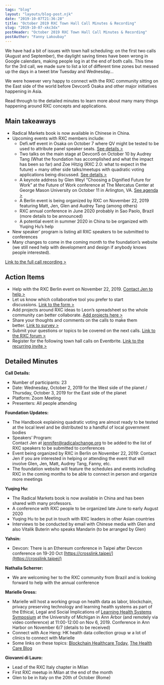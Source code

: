 ```yaml
---
tags: "blog"
layout: "layouts/blog-post.njk"
date: "2019-10-07T21:36:28"
title: "October 2019 RXC Town Hall Call Minutes & Recording"
slug: "2019-10-07-xkc3dx"
postHeader: "October 2019 RXC Town Hall Call Minutes & Recording"
postAuthor: "Fanny Lakoubay"
---
```


We have had a bit of issues with town hall scheduling: on the first two calls (August and September), the daylight saving times have been wrong in Google calendars, making people log in at the end of both calls. This time for the 3rd call, we made sure to list a lot of different time zones but messed up the days in a tweet btw Tuesday and Wednesday…

We were however very happy to connect with the RXC community sitting on the East side of the world before Devcon5 Osaka and other major initiatives happening in Asia.

Read through to the detailed minutes to learn more about many many things happening around RXC concepts and applications.

## Main takeaways

- Radical Markets book is now available in Chinese in China.
- Upcoming events with RXC members include:
  - Defi.wtf event in Osaka on October 7 where QV might be tested to be used to attribute panel speaker seats. [See details >](https://www.defi.wtf/)
  - Two talks on the main stage at Devcon5 on October 10 by Audrey Tang (What the foundation has accomplished and what the impact has been so far) and Zoe Hitzig (RXC 2.0: what to expect in the future) + many other side talks/meetups with quadratic voting applications being discussed. [See details >](https://www.devcon.org/agenda)
  - A keynote address by Glen Weyl “Choosing a Dignified Future for Work” at the Future of Work conference at The Mercatus Center at George Mason University on October 11 in Arlington, VA. [See agenda >](https://www.mercatus.org/future-work)
  - A Berlin event is being organized by RXC on November 22, 2019 featuring Matt, Jen, Glen and Audrey Tang (among others)
  - RXC annual conference in June 2020 probably in Sao Paolo, Brazil (more details to be announced)
  - A potential event in summer 2020 in China to be organized with Yuqing Hu’s help
- New speaker’ program is listing all RXC speakers to be submitted to conferences
- Many changes to come in the coming month to the foundation’s website (we still need help with development and design if anybody knows people interested).

[Link to the full call recording >](https://drive.google.com/open?id=1V87TBheCmnasb4lSTokFyxrpiDwJpZkL)

## Action Items

- Help with the RXC Berlin event on November 22, 2019. [Contact Jen to help >](mailto:jennifer@radicalxchange.org)
- Let us know which collaborative tool you prefer to start discussions. [Link to the form >](https://forms.gle/QmM68eGMrsWniXpZ8)
- Add projects around RXC ideas to Leon’s spreadsheet so the whole community can better collaborate. [Add projects here >](https://docs.google.com/spreadsheets/d/1WCw-wFetf0GpqN7auvbyRL5JTseMUgp0W32cPPn6_2A/edit?ts=5d8cd514#gid=0)
- Share your thoughts and comments on the calls to make them better. [Link to survey >](https://forms.gle/i5iVB1s3TeNuVSVu8)
- Submit your questions or topics to be covered on the next calls. [Link to the RXC forum >](https://forum.radicalxchange.org/t/submit-your-questions-to-the-next-town-hall-call/206)
- Register for the following town hall calls on Eventbrite. [Link to the recurring invite >](https://www.radicalxchange.org/...)

## Detailed Minutes

**Call Details:**

- Number of participants: 23
- Date: Wednesday, October 2, 2019 for the West side of the planet / Thursday, October 3, 2019 for the East side of the planet
- Platform: Zoom Meeting
- Presenters: All people attending

**Foundation Updates:**

- The Handbook explaining quadratic voting are almost ready to be tested at the local level and be distributed to a handful of local government bodies
- Speakers’ Program:  
  Contact Jen at [jennifer@radicalxchange.org](mailto:jennifer@radicalxchange.org) to be added to the list of RXC speakers to be submitted to conferences
- Event being organized by RXC in Berlin on November 22, 2019: Contact Jen if you are interested in helping or attending the event that will involve Glen, Jen, Matt, Audrey Tang, Fanny, etc.
- The foundation website will feature the schedules and events including RXC in the coming months to be able to connect in person and organize more meetings

**Yuqing Hu:**

- The Radical Markets book is now available in China and has been shared with many professors.
- A conference with RXC people to be organized late June to early August 2020
- Yuqing Hu to be put in touch with RXC leaders in other Asian countries
- Interviews to be conducted by email with Chinese media with Glen and also Vitalik Buterin who speaks Mandarin (to be arranged by Glen)

**Yahsin:**

- Devcon: There is an Ethereum conference in Taipei after Devcon conference on 19-20 Oct [https://crosslink.taipei/](https://crosslink.taipei/)

**Nathalia Scherrer:**

- We are welcoming her to the RXC community from Brazil and is looking forward to help with the annual conference

**Marielle Gross:**

- Marielle will host a working group on health data as labor, blockchain, privacy preserving technology and learning health systems as part of the Ethical, Legal and Social Implications of [Learning Health Systems Symposium](https://elsilhs.org/) at the University of Michigan in Ann Arbor (and remotely via video conference) at 11:00-12:00 on Nov 6, 2019. Conference in Ann Harbor on November 6/7 (details to be received)
- Connect with Ace Heng: HK health data collection group w a lot of clinics to connect with Marielle
- Some links on these topics: [Blockchain Healthcare Today](https://blockchainhealthcaretoday.com/index.php/journal/article/view/113), [The Health Care Blog](https://thehealthcareblog.com/blog/2019/09/09/thinking-oat-of-the-box-technology-to-resolve-the-goldilocks-data-dilemma/)

**Giovanni di Lauro:**

- Lead of the RXC Italy chapter in Milan
- First RXC meetup in Milan at the end of the month
- Glen to be in Italy on the 20th of October (Rome)
